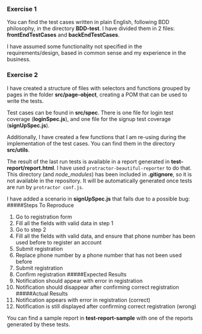 ### Exercise 1
You can find the test cases written in plain English, following BDD philosophy, in the directory **BDD-test**. I have 
divided them in 2 files: **frontEndTestCases** and **backEndTestCases**.

I have assumed some functionality not specified in the requirements/design, based in common sense and my experience 
in the business.
### Exercise 2
I have created a structure of files with selectors and functions grouped by pages in the folder **src/page-object**, 
creating a POM that can be used to write the tests.

Test cases can be found in **src/spec**. There is one file for login test coverage (**loginSpec.js**), and 
one file for the signup test coverage (**signUpSpec.js**).

Additionally, I have created a few functions that I am re-using during the implementation of the test cases. You can 
find them in the directory **src/utils**.

The result of the last run tests is available in a report generated in **test-report/report.html**. I have used 
`protractor-beautiful-reporter` to do that. This directory (and *node_modules*) has been included in **.gitignore**, so 
it is not available in the repository. It will be automatically generated once tests are run by `protractor conf.js`.

I have added a scenario in **signUpSpec.js** that fails due to a possible bug:
#####Steps To Reproduce
1. Go to registration form
2. Fill all the fields with valid data in step 1
3. Go to step 2
4. Fill all the fields with valid data, and ensure that phone number has been used before to register an account
5. Submit registration
6. Replace phone number by a phone number that has not been used before
7. Submit registration
8. Confirm registration
#####Expected Results
5. Notification should appear with error in registration
8. Notification should disappear after confirming correct registration
#####Actual Results
5. Notification appears with error in registration (correct)
8. Notification is still displayed after confirming correct registration (wrong)

You can find a sample report in **test-report-sample** with one of the reports generated by these tests.
